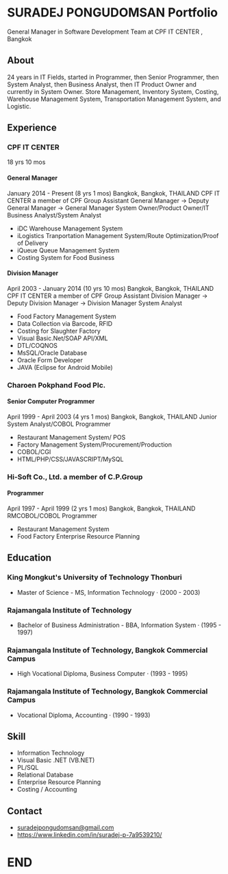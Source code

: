 # SURADEJ PONGUDOMSAN Portfolio
General Manager in Software Development Team at CPF IT CENTER , Bangkok

## About
24 years in IT Fields, started in Programmer, then Senior
Programmer, then System Analyst, then Business Analyst, then IT
Product Owner and currently in System Owner.
Store Management, Inventory System, Costing, Warehouse
Management System, Transportation Management System, and Logistic.

## Experience
### CPF IT CENTER
18 yrs 10 mos

#### General Manager
January 2014 - Present (8 yrs 1 mos)
Bangkok, Bangkok, THAILAND
CPF IT CENTER a member of CPF Group
Assistant General Manager -> Deputy General Manager -> General Manager
System Owner/Product Owner/IT Business Analyst/System Analyst
- iDC Warehouse Management System
- iLogistics Tranportation Management System/Route Optimization/Proof of Delivery
- iQueue Queue Management System
- Costing System for Food Business

#### Division Manager
April 2003 - January 2014 (10 yrs 10 mos)
Bangkok, Bangkok, THAILAND
CPF IT CENTER a member of CPF Group
Assistant Division Manager -> Deputy Division Manager -> Division Manager
System Analyst
- Food Factory Management System
- Data Collection via Barcode, RFID
- Costing for Slaughter Factory
- Visual Basic.Net/SOAP API/XML
- DTL/COQNOS
- MsSQL/Oracle Database
- Oracle Form Developer
- JAVA (Eclipse for Android Mobile)

### Charoen Pokphand Food Plc.
#### Senior Computer Programmer
April 1999 - April 2003 (4 yrs 1 mos)
Bangkok, Bangkok, THAILAND
Junior System Analyst/COBOL Programmer
- Restaurant Management System/ POS
- Factory Management System/Procurement/Production
- COBOL/CGI
- HTML/PHP/CSS/JAVASCRIPT/MySQL

### Hi-Soft Co., Ltd. a member of C.P.Group
#### Programmer
April 1997 - April 1999 (2 yrs 1 mos)
Bangkok, Bangkok, THAILAND
RMCOBOL/COBOL Programmer
- Restaurant Management System
- Food Factory Enterprise Resource Planning

## Education
### King Mongkut's University of Technology Thonburi
- Master of Science - MS, Information Technology · (2000 - 2003)
### Rajamangala Institute of Technology
- Bachelor of Business Administration - BBA, Information System · (1995 - 1997)
### Rajamangala Institute of Technology, Bangkok Commercial Campus
- High Vocational Diploma, Business Computer · (1993 - 1995)
### Rajamangala Institute of Technology, Bangkok Commercial Campus
- Vocational Diploma, Accounting · (1990 - 1993)



## Skill
- Information Technology
- Visual Basic .NET (VB.NET)
- PL/SQL
- Relational Database
- Enterprise Resource Planning
- Costing / Accounting

## Contact
- suradejpongudomsan@gmail.com
- https://www.linkedin.com/in/suradej-p-7a9539210/

# END
